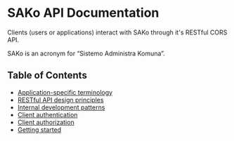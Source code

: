 # SAKo API Documentation
Clients (users or applications) interact with SAKo through it's RESTful CORS API.

SAKo is an acronym for “Sistemo Administra Komuna”.

## Table of Contents
* [Application-specific terminology](terms.md)
* [RESTful API design principles](restful.md)
* [Internal development patterns](dev_patterns.md)
* [Client authentication](authentication.md)
* [Client authorization](authorization.md)
* [Getting started](getting_started.md)
